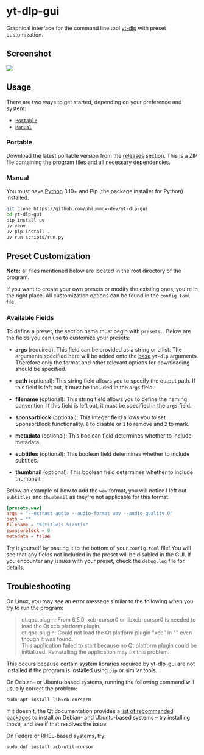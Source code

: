 # yt-dlp-gui

Graphical interface for the command line tool [yt-dlp](https://github.com/yt-dlp/yt-dlp) with preset customization.

## Screenshot

![](https://github.com/user-attachments/assets/8e758f07-3cdb-477c-91ab-0ee20c2443e8)

## Usage

There are two ways to get started, depending on your preference and system:

* [`Portable`](#portable)
* [`Manual`](#manual)

### Portable

Download the latest portable version from the [releases](https://github.com/phlummox-dev/yt-dlp-gui/releases/latest) section.
This is a ZIP file containing the program files and all necessary dependencies.

### Manual

You must have [Python](https://www.python.org/downloads/) 3.10+ and Pip (the
package installer for Python) installed.

```bash
git clone https://github.com/phlummox-dev/yt-dlp-gui
cd yt-dlp-gui
pip install uv
uv venv
uv pip install .
uv run scripts/run.py
```

## Preset Customization

**Note:** all files mentioned below are located in the root directory of the program.

If you want to create your own presets or modify the existing ones, you're in the right place. All customization options can be found in the `config.toml` file.

###  Available Fields

To define a preset, the section name must begin with `presets.`. Below are the fields you can use to customize your presets:

- **args** (required): This field can be provided as a string or a list. The arguments specified here will be added onto the [base](https://github.com/dsymbol/yt-dlp-gui/blob/main/app/worker.py#L67) `yt-dlp` arguments. Therefore only the format and other relevant options for downloading should be specified.

- **path** (optional): This string field allows you to specify the output path. If this field is left out, it must be included in the `args` field.

- **filename** (optional): This string field allows you to define the naming convention. If this field is left out, it must be specified in the `args` field.

- **sponsorblock** (optional): This integer field allows you to set SponsorBlock functionality. `0` to disable or `1` to remove and `2` to mark.

- **metadata** (optional): This boolean field determines whether to include metadata.

- **subtitles** (optional): This boolean field determines whether to include subtitles.

- **thumbnail** (optional): This boolean field determines whether to include thumbnail.

Below an example of how to add the `wav` format, you will notice I left out `subtitles` and `thumbnail` as they're not applicable for this format.

```toml
[presets.wav]
args = "--extract-audio --audio-format wav --audio-quality 0"
path = ""
filename = "%(title)s.%(ext)s"
sponsorblock = 0
metadata = false
```

Try it yourself by pasting it to the bottom of your `config.toml` file! You will see that any fields not included in the preset will be disabled in the GUI. If you encounter any issues with your preset, check the `debug.log` file for details.

## Troubleshooting

On Linux, you may see an error message similar to the following when you try to run the program:

> qt.qpa.plugin: From 6.5.0, xcb-cursor0 or libxcb-cursor0 is needed to load the Qt xcb platform plugin.   
> qt.qpa.plugin: Could not load the Qt platform plugin "xcb" in "" even though it was found.   
> This application failed to start because no Qt platform plugin could be initialized. Reinstalling the application may fix this problem.

This occurs because certain system libraries required by yt-dlp-gui are not installed if the program is
installed using `pip` or similar tools.

On Debian- or Ubuntu-based systems, running the following command will usually correct the problem:

```
sudo apt install libxcb-cursor0
```

If it doesn't, the Qt documentation provides a [list of recommended packages][qt-x11-packages] to install on
Debian- and Ubuntu-based systems – try installing those, and see if that resolves the issue.

[qt-x11-packages]: https://doc.qt.io/qt-6/linux-requirements.html

On Fedora or RHEL-based systems, try:

```
sudo dnf install xcb-util-cursor
```

